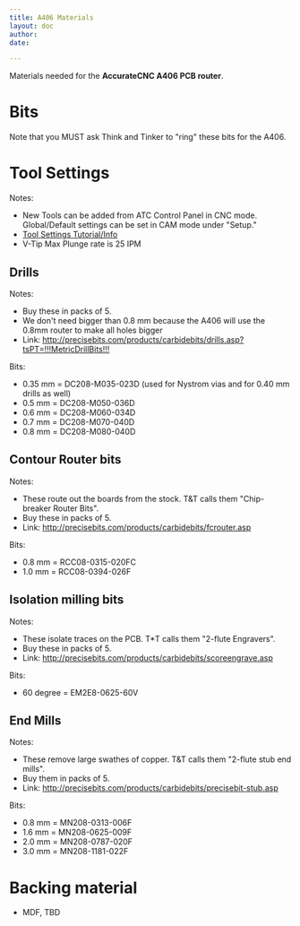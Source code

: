 ```yaml
---
title: A406 Materials
layout: doc
author:
date:

---
```


Materials needed for the **AccurateCNC A406 PCB router**.

# Bits

Note that you MUST ask Think and Tinker to "ring" these bits for the A406.

# Tool Settings

Notes:

- New Tools can be added from ATC Control Panel in CNC mode.  Global/Default settings can be set in CAM mode under "Setup."
- [Tool Settings Tutorial/Info](http://precisebits.com/tutorials/pcb_mech_etch.htm)
- V-Tip Max Plunge rate is 25 IPM  


## Drills

Notes:

- Buy these in packs of 5.
- We don't need bigger than 0.8 mm because the A406 will use the 0.8mm router to make all holes bigger
- Link: <http://precisebits.com/products/carbidebits/drills.asp?tsPT=!!!MetricDrillBits!!!>

Bits:

- 0.35 mm = DC208-M035-023D (used for Nystrom vias and for 0.40 mm drills as well)
- 0.5 mm = DC208-M050-036D
- 0.6 mm = DC208-M060-034D
- 0.7 mm = DC208-M070-040D 
- 0.8 mm = DC208-M080-040D

## Contour Router bits

Notes:

- These route out the boards from the stock. T&T calls them "Chip-breaker Router Bits".
- Buy these in packs of 5.
- Link: <http://precisebits.com/products/carbidebits/fcrouter.asp>

Bits:

- 0.8 mm = RCC08-0315-020FC
- 1.0 mm = RCC08-0394-026F

## Isolation milling bits

Notes:

- These isolate traces on the PCB. T*T calls them "2-flute Engravers".
- Buy these in packs of 5.
- Link: <http://precisebits.com/products/carbidebits/scoreengrave.asp>

Bits:

- 60 degree = EM2E8-0625-60V

## End Mills

Notes:

- These remove large swathes of copper. T&T calls them "2-flute stub end mills".
- Buy them in packs of 5.
- Link: <http://precisebits.com/products/carbidebits/precisebit-stub.asp>

Bits:

- 0.8 mm = MN208-0313-006F
- 1.6 mm = MN208-0625-009F
- 2.0 mm = MN208-0787-020F
- 3.0 mm = MN208-1181-022F

# Backing material

- MDF, TBD
